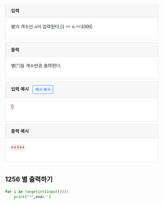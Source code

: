 ![](./img/image-20200428202430757.png)

## 1256  별 출력하기 

```python
for i in range(int(input())):
    print("*",end='')
```



